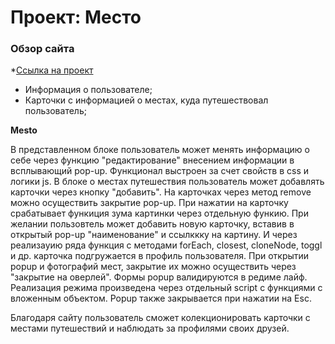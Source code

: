 # Проект: Место

### Обзор сайта

*[Ссылка на проект](https://pearnatali.github.io/mesto/)

* Информация о пользователе;
* Карточки с информацией о местах, куда путешествовал пользователь; 

**Mesto**

В представленном блоке пользователь может менять информацию о себе через функцию "редактирование" внесением информации в всплывающий pop-up. Функционал выстроен за счет свойств в css и логики js. 
В блоке о местах путешествия пользователь может добавлять карточки через кнопку "добавить".
На карточках через метод remove можно осуществить закрытие pop-up. 
При нажатии на карточку срабатывает функиция зума картинки через отдельную функию. 
При желании пользовтель может добавить новую карточку, вставив в открытый pop-up "наименование" и ссылккку на картину. И через реализауию ряда функция с методами forEach, closest, cloneNode, toggl и др. карточка подгружается в профиль пользователя. 
При открытии popup и фотографий мест, закрытие их можно осуществить через "закрытие на оверлей".
Формы popup валидируются в редиме лайф. Реализация режима произведена через отдельный script с функциями с вложенным объектом. Popup также закрывается при нажатии на Esc.

Благодаря сайту пользователь сможет колекционировать карточки с местами путешествий и наблюдать за профилями своих друзей. 
